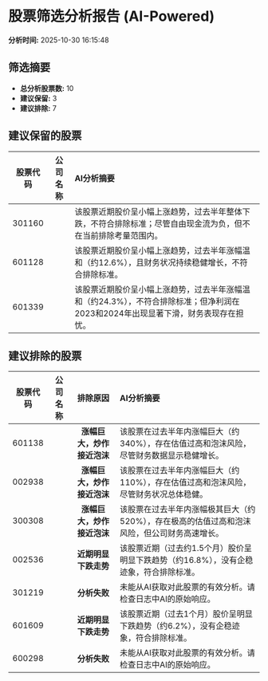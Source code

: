 # 股票筛选分析报告 (AI-Powered)

**分析时间:** 2025-10-30 16:15:48

## 筛选摘要

- **总分析股票数:** 10
- **建议保留:** 3
- **建议排除:** 7

## 建议保留的股票

| 股票代码 | 公司名称 | AI分析摘要 |
|:---:|:---:|:---|
| 301160 |  | 该股票近期股价呈小幅上涨趋势，过去半年整体下跌，不符合排除标准；尽管自由现金流为负，但不在当前排除考量范围内。 |
| 601128 |  | 该股票近期股价呈小幅上涨趋势，过去半年涨幅温和（约12.6%），且财务状况持续稳健增长，不符合排除标准。 |
| 601339 |  | 该股票近期股价呈小幅上涨趋势，过去半年涨幅温和（约24.3%），不符合排除标准；但净利润在2023和2024年出现显著下滑，财务表现存在担忧。 |

## 建议排除的股票

| 股票代码 | 公司名称 | 排除原因 | AI分析摘要 |
|:---:|:---:|:---:|:---|
| 601138 |  | **涨幅巨大，炒作接近泡沫** | 该股票在过去半年内涨幅巨大（约340%），存在估值过高和泡沫风险，尽管财务数据显示稳健增长。 |
| 002938 |  | **涨幅巨大，炒作接近泡沫** | 该股票在过去半年内涨幅巨大（约110%），存在估值过高和泡沫风险，尽管财务状况总体稳健。 |
| 300308 |  | **涨幅巨大，炒作接近泡沫** | 该股票在过去半年内涨幅极其巨大（约520%），存在极高的估值过高和泡沫风险，但公司财务高速增长。 |
| 002536 |  | **近期明显下跌走势** | 该股票近期（过去约1.5个月）股价呈明显下跌趋势（约16.8%），没有企稳迹象，符合排除标准。 |
| 301219 |  | **分析失败** | 未能从AI获取对此股票的有效分析。请检查日志中AI的原始响应。 |
| 601609 |  | **近期明显下跌走势** | 该股票近期（过去1个月）股价呈明显下跌趋势（约6.2%），没有企稳迹象，符合排除标准。 |
| 600298 |  | **分析失败** | 未能从AI获取对此股票的有效分析。请检查日志中AI的原始响应。 |
